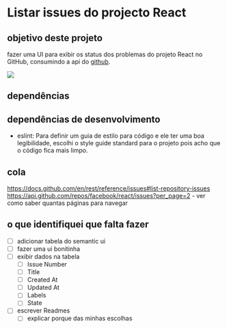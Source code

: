 # Listar issues do projecto React 

## objetivo deste projeto

fazer uma UI para exibir os status dos problemas do projeto React no GitHub, consumindo a api do [github](https://api.github.com/repos/facebook/react/issues).

<img src="https://static-cms.hotjar.com/images/finding-website_bugs.width-750.png">

## dependências

## dependências de desenvolvimento

 * eslint: Para definir um guia de estilo para código e ele ter uma boa legibilidade, escolhi o style guide standard para o projeto pois acho que o código fica mais limpo.

## cola

https://docs.github.com/en/rest/reference/issues#list-repository-issues
https://api.github.com/repos/facebook/react/issues?per_page=2 - ver como saber quantas páginas para navegar

## o que identifiquei que falta fazer

* [ ] adicionar tabela do semantic ui
* [ ] fazer uma ui bonitinha
* [ ] exibir dados na tabela 
  + [ ] Issue Number 
  + [ ] Title
  + [ ] Created At
  + [ ] Updated At
  + [ ] Labels
  + [ ] State
* [ ] escrever Readmes
  + [ ] explicar porque das minhas escolhas
